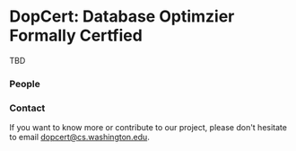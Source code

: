 DopCert: Database Optimzier Formally Certfied
==============================================

TBD

### People

### Contact
If you want to know more or contribute to our project, please don't hesitate to email dopcert@cs.washington.edu.
